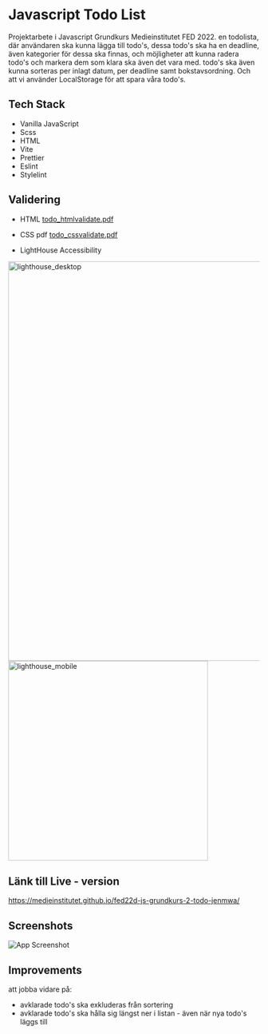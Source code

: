 
# Javascript Todo List

Projektarbete i Javascript Grundkurs Medieinstitutet FED 2022.
en todolista, där användaren ska kunna lägga till todo's, dessa todo's ska ha en deadline, även kategorier för dessa ska finnas, och möjligheter att kunna radera todo's och markera dem som klara ska även det vara med.
todo's ska även kunna sorteras per inlagt datum, per deadline samt bokstavsordning.
Och att vi använder LocalStorage för att spara våra todo's.


## Tech Stack

* Vanilla JavaScript
* Scss
* HTML
* Vite
* Prettier
* Eslint
* Stylelint

## Validering

* HTML
[todo_htmlvalidate.pdf](https://github.com/Medieinstitutet/fed22d-js-grundkurs-2-todo-jenmwa/files/10320205/todo_htmlvalidate.pdf)

* CSS pdf
[todo_cssvalidate.pdf](https://github.com/Medieinstitutet/fed22d-js-grundkurs-2-todo-jenmwa/files/10320208/todo_cssvalidate.pdf)

* LightHouse Accessibility
<img width="800" alt="lighthouse_desktop" src="https://user-images.githubusercontent.com/113125376/209974174-6183d6a8-419a-42f2-af43-bedf0bd1e910.png">
<img width="400" alt="lighthouse_mobile" src="https://user-images.githubusercontent.com/113125376/209974185-ece14cb2-f852-47d2-8a52-70156dc01acd.png">



## Länk till Live - version
https://medieinstitutet.github.io/fed22d-js-grundkurs-2-todo-jenmwa/
## Screenshots

![App Screenshot](https://via.placeholder.com/468x300?text=App+Screenshot+Here)


## Improvements

att jobba vidare på:

* avklarade todo's ska exkluderas från sortering
* avklarade todo's ska hålla sig längst ner i listan - även när nya todo's läggs till
